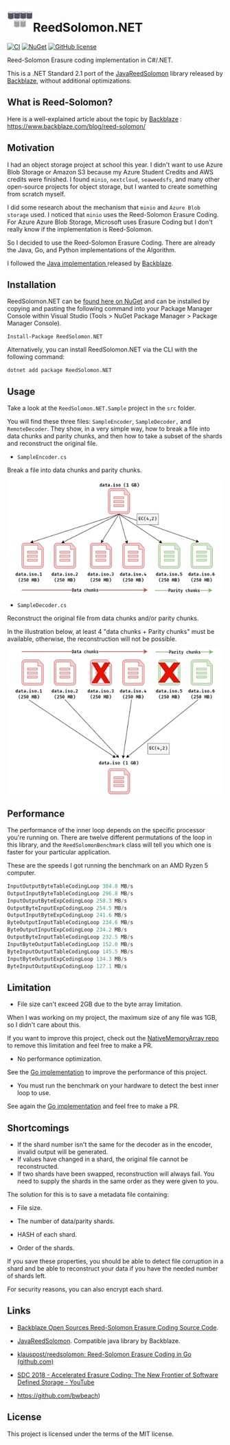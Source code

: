# <img src="./assets/logo.png" alt="Icon" width="60" />ReedSolomon.NET 
[![CI](https://github.com/egbakou/reedsolomon/actions/workflows/ci.yml/badge.svg)](https://github.com/egbakou/reedsolomon/actions/workflows/ci.yml) [![NuGet](https://img.shields.io/nuget/v/ReedSolomon.NET.svg?label=NuGet)](https://www.nuget.org/packages/ReedSolomon.NET/) [![GitHub license](https://img.shields.io/github/license/egbakou/reedsolomon)](https://github.com/egbakou/reedsolomon/blob/main/LICENSE)


Reed-Solomon Erasure coding implementation in C#/.NET.

This is a .NET Standard 2.1 port of the [JavaReedSolomon](https://github.com/Backblaze/JavaReedSolomon) library released by [Backblaze](http://backblaze.com/), without additional optimizations.

## What is Reed-Solomon?

Here is a well-explained article about the topic by [Backblaze](http://backblaze.com/) : https://www.backblaze.com/blog/reed-solomon/

## Motivation

I had an object storage project at school this year. I didn't want to use Azure Blob Storage or Amazon S3 because my Azure Student Credits and AWS credits were finished. I found `minio`, `nextcloud`, `seaweedsfs`, and many other open-source projects for object storage, but I wanted to create something from scratch myself.

I did some research about the mechanism that `minio` and  `Azure Blob storage` used. I noticed that `minio` uses the Reed-Solomon Erasure Coding. For Azure Azure Blob Storage, Microsoft uses Erasure Coding but I don't really know if the implementation is Reed-Solomon. 

So I decided to use the Reed-Solomon Erasure Coding. There are already the Java, Go, and Python implementations of the Algorithm.

I followed the [Java implementation ](https://github.com/Backblaze/JavaReedSolomon) released by [Backblaze](http://backblaze.com/).

## Installation

ReedSolomon.NET can be [found here on NuGet](https://www.nuget.org/packages/ReedSolomon.NET) and can be installed by copying and pasting the following command into your Package Manager Console within Visual Studio (Tools > NuGet Package Manager > Package Manager Console).

```
Install-Package ReedSolomon.NET
```

Alternatively, you can install ReedSolomon.NET via the CLI with the following command:

```
dotnet add package ReedSolomon.NET
```

## Usage

 Take a look at the `ReedSolomon.NET.Sample` project in the `src` folder. 

You will find these three files: `SampleEncoder`, `SampleDecoder,` and `RemoteDecoder`. They show, in a very simple way, how to break a file into data chunks and parity chunks, and then how to take a subset of the shards and reconstruct the original file.

- `SampleEncoder.cs`

Break a file into data chunks and parity chunks.

![](assets/encoder.png)

- `SampleDecoder.cs`

Reconstruct the original file from data chunks and/or parity chunks.

In the illustration below, at least 4 "data chunks + Parity chunks" must be available, otherwise, the reconstruction will not be possible.

![](assets/decoder.png)

## Performance

The performance of the inner loop depends on the specific processor you're running on. There are twelve different permutations of the loop in this library, and the `ReedSolomonBenchmark` class will tell you which one is faster for your particular application.

These are the speeds I got running the benchmark on an AMD Ryzen 5 computer.

```powershell
InputOutputByteTableCodingLoop 304.8 MB/s
OutputInputByteTableCodingLoop 296.8 MB/s
InputOutputByteExpCodingLoop 258.3 MB/s
OutputByteInputExpCodingLoop 254.5 MB/s
OutputInputByteExpCodingLoop 241.6 MB/s
ByteOutputInputTableCodingLoop 234.6 MB/s
ByteOutputInputExpCodingLoop 234.2 MB/s
OutputByteInputTableCodingLoop 232.5 MB/s
InputByteOutputTableCodingLoop 152.0 MB/s
ByteInputOutputTableCodingLoop 145.5 MB/s
InputByteOutputExpCodingLoop 134.3 MB/s
ByteInputOutputExpCodingLoop 127.1 MB/s
```

## Limitation

- File size can't exceed 2GB due to the byte array limitation.

When I was working on my project, the maximum size of any file was 1GB, so I didn't care about this.

If you want to improve this project, check out the [NativeMemoryArray repo](https://github.com/Cysharp/NativeMemoryArray) to remove this limitation and feel free to make a PR.

- No performance optimization.

See the [Go implementation](https://github.com/klauspost/reedsolomon) to improve the performance of this project.

- You must run the benchmark on your hardware to detect the best inner loop to use.

See again the [Go implementation](https://github.com/klauspost/reedsolomon) and feel free to make a PR.

## Shortcomings

- If the shard number isn't the same for the decoder as in the encoder, invalid output will be generated.
- If values have changed in a shard, the original file cannot be reconstructed.
- If two shards have been swapped, reconstruction will always fail. You need to supply the shards in the same order as they were given to you.

The solution for this is to save a metadata file containing:

- File size.

- The number of data/parity shards.

- HASH of each shard.

- Order of the shards.

If you save these properties, you should be able to detect file corruption in a shard and be able to reconstruct your data if you have the needed number of shards left.

For security reasons, you can also encrypt each shard.

## Links

- [Backblaze Open Sources Reed-Solomon Erasure Coding Source Code](https://www.backblaze.com/blog/reed-solomon/).
- [JavaReedSolomon](https://github.com/Backblaze/JavaReedSolomon). Compatible java library by Backblaze.
- [klauspost/reedsolomon: Reed-Solomon Erasure Coding in Go (github.com)](https://github.com/klauspost/reedsolomon)
- [SDC 2018 - Accelerated Erasure Coding: The New Frontier of Software Defined Storage - YouTube](https://www.youtube.com/watch?v=4QFb2Zvr6yc)

- https://github.com/bwbeach)

## License

This project is licensed under the terms of the MIT license.
